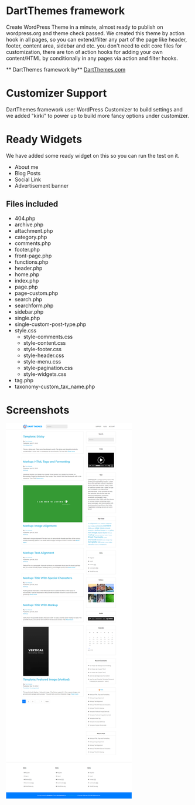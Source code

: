 # DartThemes framework
Create WordPress Theme in a minute, almost ready to publish on wordpress.org and theme check passed. We created this theme by action hook in all pages, so you can extend/filter any part of the page like header, footer, content area, sidebar and etc. you don't need to edit core files for customization, there are ton of action hooks for adding your own content/HTML by conditionally in any pages via action and filter hooks.

** DartThemes framework by** [DartThemes.com](https://dartthemes.com)


# Customizer Support
DartThemes framework user WordPress Customizer to build settings and we added "kirki" to power up to build more fancy options under customizer.


# Ready Widgets
We have added some ready widget on this so you can run the test on it.


* About me
* Blog Posts
* Social Link
* Advertisement banner

## Files included

* 404.php
* archive.php
* attachment.php
* category.php
* comments.php
* footer.php
* front-page.php
* functions.php
* header.php
* home.php
* index.php
* page.php
* page-custom.php
* search.php
* searchform.php
* sidebar.php
* single.php
* single-custom-post-type.php
* style.css
    * style-comments.css
    * style-content.css
    * style-footer.css
    * style-header.css
    * style-menu.css
    * style-pagination.css
    * style-widgets.css
* tag.php
* taxonomy-custom_tax_name.php


# Screenshots

[![Screenshot](https://github.com/pickplugins/dartthemes-framework/blob/master/dartthemes-framework.png)](https://github.com/pickplugins/dartthemes-framework/blob/master/dartthemes-framework.png)